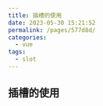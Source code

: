 ```yaml
---
title: 插槽的使用
date: 2023-05-30 15:21:52
permalink: /pages/577d8d/
categories:
  - vue
tags:
  - slot
---
```


## 插槽的使用
